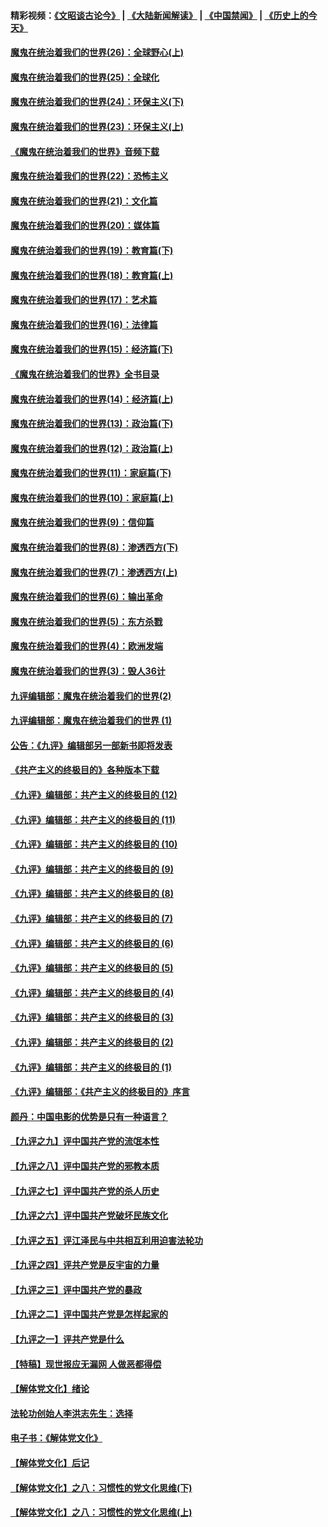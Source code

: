 #### 精彩视频：[《文昭谈古论今》](https://github.com/gfw-breaker/wenzhao/blob/master/README.md?t=12221231) | [《大陆新闻解读》](https://github.com/gfw-breaker/ntdtv-comedy/blob/master/README.md?t=12221231) | [《中国禁闻》](https://github.com/gfw-breaker/ntdtv-news/blob/master/README.md?t=12221231) | [《历史上的今天》](https://github.com/gfw-breaker/today-in-history/blob/master/README.md?t=12221231) 

#### [魔鬼在统治着我们的世界(26)：全球野心(上)](../pages/nsc422/n10900318.md?t=12221231) 

#### [魔鬼在统治着我们的世界(25)：全球化](../pages/nsc422/n10788205.md?t=12221231) 

#### [魔鬼在统治着我们的世界(24)：环保主义(下)](../pages/nsc422/n10695307.md?t=12221231) 

#### [魔鬼在统治着我们的世界(23)：环保主义(上)](../pages/nsc422/n10688613.md?t=12221231) 

#### [《魔鬼在统治着我们的世界》音频下载](../pages/nsc422/n10635553.md?t=12221231) 

#### [魔鬼在统治着我们的世界(22)：恐怖主义](../pages/nsc422/n10614727.md?t=12221231) 

#### [魔鬼在统治着我们的世界(21)：文化篇](../pages/nsc422/n10597706.md?t=12221231) 

#### [魔鬼在统治着我们的世界(20)：媒体篇](../pages/nsc422/n10586579.md?t=12221231) 

#### [魔鬼在统治着我们的世界(19)：教育篇(下)](../pages/nsc422/n10564808.md?t=12221231) 

#### [魔鬼在统治着我们的世界(18)：教育篇(上)](../pages/nsc422/n10526970.md?t=12221231) 

#### [魔鬼在统治着我们的世界(17)：艺术篇](../pages/nsc422/n10499093.md?t=12221231) 

#### [魔鬼在统治着我们的世界(16)：法律篇](../pages/nsc422/n10485969.md?t=12221231) 

#### [魔鬼在统治着我们的世界(15)：经济篇(下)](../pages/nsc422/n10469975.md?t=12221231) 

#### [《魔鬼在统治着我们的世界》全书目录](../pages/nsc422/n10464261.md?t=12221231) 

#### [魔鬼在统治着我们的世界(14)：经济篇(上)](../pages/nsc422/n10457370.md?t=12221231) 

#### [魔鬼在统治着我们的世界(13)：政治篇(下)](../pages/nsc422/n10448270.md?t=12221231) 

#### [魔鬼在统治着我们的世界(12)：政治篇(上)](../pages/nsc422/n10444576.md?t=12221231) 

#### [魔鬼在统治着我们的世界(11)：家庭篇(下)](../pages/nsc422/n10440961.md?t=12221231) 

#### [魔鬼在统治着我们的世界(10)：家庭篇(上)](../pages/nsc422/n10435448.md?t=12221231) 

#### [魔鬼在统治着我们的世界(9)：信仰篇](../pages/nsc422/n10432159.md?t=12221231) 

#### [魔鬼在统治着我们的世界(8)：渗透西方(下)](../pages/nsc422/n10429603.md?t=12221231) 

#### [魔鬼在统治着我们的世界(7)：渗透西方(上)](../pages/nsc422/n10426013.md?t=12221231) 

#### [魔鬼在统治着我们的世界(6)：输出革命](../pages/nsc422/n10421536.md?t=12221231) 

#### [魔鬼在统治着我们的世界(5)：东方杀戮](../pages/nsc422/n10417707.md?t=12221231) 

#### [魔鬼在统治着我们的世界(4)：欧洲发端](../pages/nsc422/n10414890.md?t=12221231) 

#### [魔鬼在统治着我们的世界(3)：毁人36计](../pages/nsc422/n10411583.md?t=12221231) 

#### [九评编辑部：魔鬼在统治着我们的世界(2)](../pages/nsc422/n10410036.md?t=12221231) 

#### [九评编辑部：魔鬼在统治着我们的世界 (1)](../pages/nsc422/n10406825.md?t=12221231) 

#### [公告：《九评》编辑部另一部新书即将发表](../pages/nsc422/n10405104.md?t=12221231) 

#### [《共产主义的终极目的》各种版本下载](../pages/nsc422/n10022138.md?t=12221231) 

#### [《九评》编辑部：共产主义的终极目的 (12)](../pages/nsc422/n9933272.md?t=12221231) 

#### [《九评》编辑部：共产主义的终极目的 (11)](../pages/nsc422/n9924973.md?t=12221231) 

#### [《九评》编辑部：共产主义的终极目的 (10)](../pages/nsc422/n9920883.md?t=12221231) 

#### [《九评》编辑部：共产主义的终极目的 (9)](../pages/nsc422/n9916363.md?t=12221231) 

#### [《九评》编辑部：共产主义的终极目的 (8)](../pages/nsc422/n9912488.md?t=12221231) 

#### [《九评》编辑部：共产主义的终极目的 (7)](../pages/nsc422/n9901176.md?t=12221231) 

#### [《九评》编辑部：共产主义的终极目的 (6)](../pages/nsc422/n9899359.md?t=12221231) 

#### [《九评》编辑部：共产主义的终极目的 (5)](../pages/nsc422/n9893174.md?t=12221231) 

#### [《九评》编辑部：共产主义的终极目的 (4)](../pages/nsc422/n9891246.md?t=12221231) 

#### [《九评》编辑部：共产主义的终极目的 (3)](../pages/nsc422/n9879879.md?t=12221231) 

#### [《九评》编辑部：共产主义的终极目的 (2)](../pages/nsc422/n9876205.md?t=12221231) 

#### [《九评》编辑部：共产主义的终极目的 (1)](../pages/nsc422/n9865857.md?t=12221231) 

#### [《九评》编辑部：《共产主义的终极目的》序言](../pages/nsc422/n9862666.md?t=12221231) 

#### [颜丹：中国电影的优势是只有一种语言？](../pages/nsc422/n9583062.md?t=12221231) 

#### [【九评之九】评中国共产党的流氓本性](../pages/nsc422/n737542.md?t=12221231) 

#### [【九评之八】评中国共产党的邪教本质](../pages/nsc422/n735942.md?t=12221231) 

#### [【九评之七】评中国共产党的杀人历史](../pages/nsc422/n733806.md?t=12221231) 

#### [【九评之六】评中国共产党破坏民族文化](../pages/nsc422/n731667.md?t=12221231) 

#### [【九评之五】评江泽民与中共相互利用迫害法轮功](../pages/nsc422/n730058.md?t=12221231) 

#### [【九评之四】评共产党是反宇宙的力量](../pages/nsc422/n727814.md?t=12221231) 

#### [【九评之三】评中国共产党的暴政](../pages/nsc422/n725597.md?t=12221231) 

#### [【九评之二】评中国共产党是怎样起家的](../pages/nsc422/n723946.md?t=12221231) 

#### [【九评之一】评共产党是什么](../pages/nsc422/n722529.md?t=12221231) 

#### [【特稿】现世报应无漏网 人做恶都得偿](../pages/nsc422/n4215167.md?t=12221231) 

#### [【解体党文化】绪论](../pages/nsc422/n1449356.md?t=12221231) 

#### [法轮功创始人李洪志先生：选择](../pages/nsc422/n3580738.md?t=12221231) 

#### [电子书：《解体党文化》](../pages/nsc422/n1573484.md?t=12221231) 

#### [【解体党文化】后记](../pages/nsc422/n1531999.md?t=12221231) 

#### [【解体党文化】之八：习惯性的党文化思维(下)](../pages/nsc422/n1526477.md?t=12221231) 

#### [【解体党文化】之八：习惯性的党文化思维(上)](../pages/nsc422/n1520631.md?t=12221231) 

